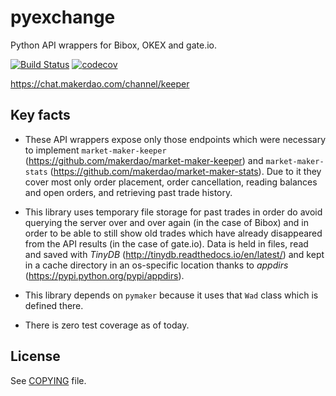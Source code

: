 # pyexchange

Python API wrappers for Bibox, OKEX and gate.io.

[![Build Status](https://travis-ci.org/makerdao/pyexchange.svg?branch=master)](https://travis-ci.org/makerdao/pyexchange)
[![codecov](https://codecov.io/gh/makerdao/pyexchange/branch/master/graph/badge.svg)](https://codecov.io/gh/makerdao/pyexchange)

<https://chat.makerdao.com/channel/keeper>


## Key facts

* These API wrappers expose only those endpoints which were necessary to implement
  `market-maker-keeper` (<https://github.com/makerdao/market-maker-keeper>) and `market-maker-stats`
  (<https://github.com/makerdao/market-maker-stats>). Due to it they cover most only order placement,
  order cancellation, reading balances and open orders, and retrieving past trade history.

* This library uses temporary file storage for past trades in order do avoid querying the server over and over again
  (in the case of Bibox) and in order to be able to still show old trades which have already disappeared from the
  API results (in the case of gate.io). Data is held in files, read and saved with _TinyDB_
  (<http://tinydb.readthedocs.io/en/latest/>) and kept in a cache directory in an os-specific location thanks
  to _appdirs_ (<https://pypi.python.org/pypi/appdirs>).

* This library depends on `pymaker` because it uses that `Wad` class which is defined there.

* There is zero test coverage as of today.


## License

See [COPYING](https://github.com/makerdao/pyexchange/blob/master/COPYING) file.
